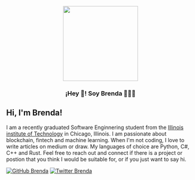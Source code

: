 <p align="center" width="300">
   <img align="center" width="200" src="https://github.com/brendasutara.png" />
   <h3 align="center">¡Hey 👋! Soy Brenda 👨🏻‍💻</h3>
</p>

<h2>Hi, I'm Brenda!</h2>
<p>I am a recently graduated Software Enginnering student from the <a href="https://www.iit.edu/">Illinois institute of Technology</a> in Chicago, Illinois. I am passionate about blockchain, fintech and machine learning. When I'm not coding, I love to write articles on medium or draw. My languages of choice are Python, C#, C++ and Rust. Feel free to reach out and connect if there is a project or postion that you think I would be suitable for, or if you just want to say hi. 
</em></p>

[![GitHub Brenda](https://img.shields.io/github/followers/gregyjames?label=follow&style=social)](https://github.com/gregyjames)
[![Twitter Brenda](https://img.shields.io/twitter/follow/gregcodesstuff?label=Follow)](https://twitter.com/gregcodesstuff)

<!--
**brendasutara/brendasutara** is a ✨ _special_ ✨ repository because its `README.md` (this file) appears on your GitHub profile.

Here are some ideas to get you started:

- 🔭 I’m currently working on ...
- 🌱 I’m currently learning ...
- 👯 I’m looking to collaborate on ...
- 🤔 I’m looking for help with ...
- 💬 Ask me about ...
- 📫 How to reach me: ...
- 😄 Pronouns: ...
- ⚡ Fun fact: ...
-->
